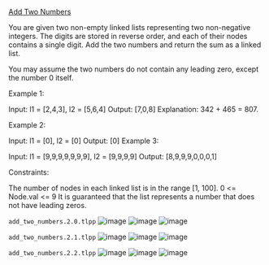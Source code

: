 [Add Two Numbers](https://leetcode.com/problems/add-two-numbers/)

You are given two non-empty linked lists representing two non-negative integers. The digits are stored in reverse order, and each of their nodes contains a single digit. Add the two numbers and return the sum as a linked list.

You may assume the two numbers do not contain any leading zero, except the number 0 itself.

Example 1:

Input: l1 = [2,4,3], l2 = [5,6,4]
Output: [7,0,8]
Explanation: 342 + 465 = 807.

Example 2:

Input: l1 = [0], l2 = [0]
Output: [0]
Example 3:

Input: l1 = [9,9,9,9,9,9,9], l2 = [9,9,9,9]
Output: [8,9,9,9,0,0,0,1]

Constraints:

The number of nodes in each linked list is in the range [1, 100].
0 <= Node.val <= 9
It is guaranteed that the list represents a number that does not have leading zeros.

`add_two_numbers.2.0.tlpp`
![image](https://github.com/user-attachments/assets/58c7fb3b-d4b0-4f16-8aa0-8800f8cae170)
![image](https://github.com/user-attachments/assets/fb741f58-12d6-4d7b-858c-d13f5f0023f2)
![image](https://github.com/user-attachments/assets/dffa98ea-fa8f-472e-b60a-dce34309e7d7)

`add_two_numbers.2.1.tlpp`
![image](https://github.com/user-attachments/assets/883f6d8e-09e3-4944-a210-5be2b52cfac2)
![image](https://github.com/user-attachments/assets/ed722aba-ce28-4918-8f0d-fae9e884fe8c)
![image](https://github.com/user-attachments/assets/ab34d046-0cbc-4c87-a945-03b5c596eede)

`add_two_numbers.2.2.tlpp`
![image](https://github.com/user-attachments/assets/960c0259-0863-485e-97bf-ea760610afc6)
![image](https://github.com/user-attachments/assets/64c61f3d-20e3-42ea-8cb3-2840bdc0807c)
![image](https://github.com/user-attachments/assets/50bfab7e-ffe1-4842-83a2-7f371955da12)

